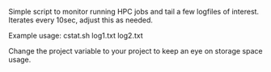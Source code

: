 Simple script to monitor running HPC jobs and tail a few logfiles of interest. Iterates every 10sec, adjust this as needed.

Example usage:
  cstat.sh log1.txt log2.txt
  
Change the project variable to your project to keep an eye on storage space usage.
